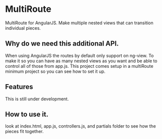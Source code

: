 # MultiRoute

MultiRoute for AngularJS. Make multiple nested views that can transition individual pieces.

## Why do we need this additional API.

When using AngularJS the routes by default only support on ng-view. To make it so you can have as many nested views as you want and be able to control all of those from app.js.
This project comes setup in a multiRoute minimum project so you can see how to set it up.

## Features
This is still under development.

## How to use it.
look at index.html, app.js, controllers.js, and partials folder to see how the pieces fit together.